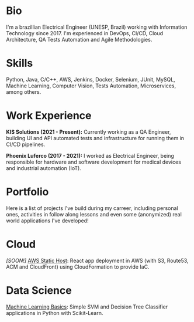 # Bio

I'm a brazillian Electrical Engineer (UNESP, Brazil) working with Information Technology since 2017. I'm experienced in DevOps, CI/CD, Cloud Architecture, QA Tests Automation and Agile Methodologies.

# Skills

Python, Java, C/C++, AWS, Jenkins, Docker, Selenium, JUnit, MySQL, Machine Learning, Computer Vision, Tests Automation, Microservices, among others.

# Work Experience

**KIS Solutions (2021 - Present):** Currently working as a QA Engineer, building UI and API automated tests and infrastructure for running them in CI/CD pipelines.

**Phoenix Luferco (2017 - 2021):** I worked as Electrical Engineer, being responsible for hardware and software development for medical devices and industrial automation (IoT).

# Portfolio

Here is a list of projects I've build during my carreer, including personal ones, activities in follow along lessons and even some (anonymized) real world applications I've developed!

# Cloud

*[SOON!]* [AWS Static Host](https://github.com/lucastosetto/): React app deployment in AWS (with S3, Route53, ACM and CloudFront) using CloudFormation to provide IaC.

# Data Science

[Machine Learning Basics](https://github.com/lucastosetto/machine-learning-basics): Simple SVM and Decision Tree Classifier applications in Python with Scikit-Learn.
